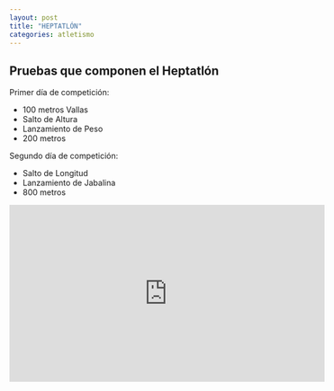 ```yaml
---
layout: post
title: "HEPTATLÓN"
categories: atletismo
---
```


## Pruebas que componen el Heptatlón

Primer día de competición:

- 100 metros Vallas
- Salto de Altura
- Lanzamiento de Peso
- 200 metros

Segundo día de competición:

- Salto de Longitud
- Lanzamiento de Jabalina
- 800 metros

<iframe width="560" height="315" src="https://www.youtube.com/embed/G-rEnjNWnMg" frameborder="0" allow="accelerometer; autoplay; encrypted-media; gyroscope; picture-in-picture" allowfullscreen></iframe>
